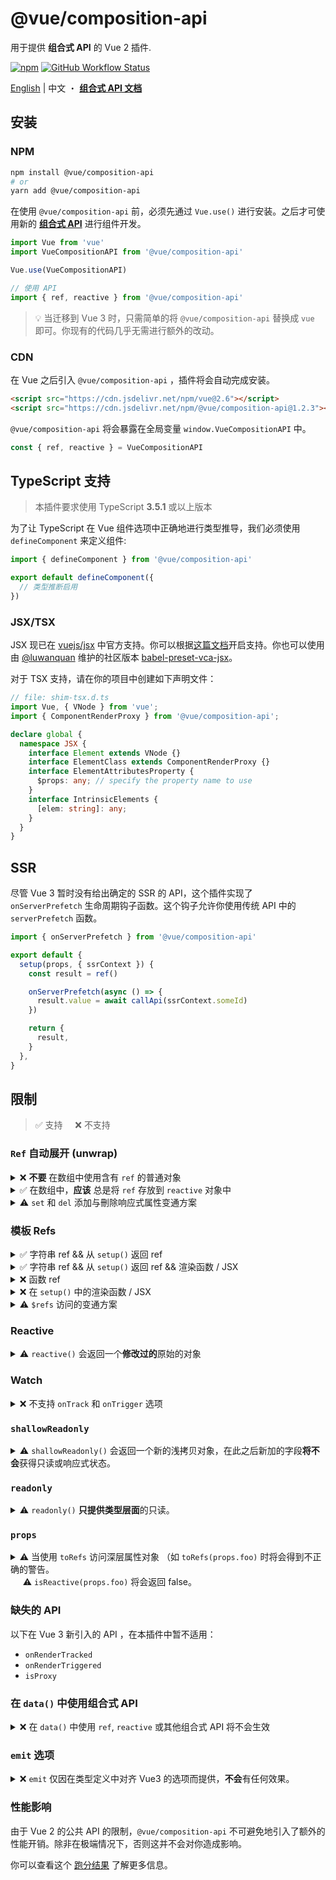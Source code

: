 # @vue/composition-api

用于提供 **组合式 API** 的 Vue 2 插件.

[![npm](https://img.shields.io/npm/v/@vue/composition-api)](https://www.npmjs.com/package/@vue/composition-api)
[![GitHub Workflow Status](https://img.shields.io/github/workflow/status/vuejs/composition-api/Build%20&%20Test)](https://github.com/vuejs/composition-api/actions?query=workflow%3A%22Build+%26+Test%22)

[English](./README.md) | 中文 ・ [**组合式 API 文档**](https://v3.cn.vuejs.org/guide/composition-api-introduction.html)

## 安装

### NPM

```bash
npm install @vue/composition-api
# or
yarn add @vue/composition-api
```

在使用 `@vue/composition-api` 前，必须先通过 `Vue.use()` 进行安装。之后才可使用新的 [**组合式 API**](https://composition-api.vuejs.org/zh) 进行组件开发。

```js
import Vue from 'vue'
import VueCompositionAPI from '@vue/composition-api'

Vue.use(VueCompositionAPI)
```

```js
// 使用 API
import { ref, reactive } from '@vue/composition-api'
```

> :bulb: 当迁移到 Vue 3 时，只需简单的将 `@vue/composition-api` 替换成 `vue` 即可。你现有的代码几乎无需进行额外的改动。

### CDN

在 Vue 之后引入 `@vue/composition-api` ，插件将会自动完成安装。

<!--cdn-links-start-->
```html
<script src="https://cdn.jsdelivr.net/npm/vue@2.6"></script>
<script src="https://cdn.jsdelivr.net/npm/@vue/composition-api@1.2.3"></script>
```
<!--cdn-links-end-->

`@vue/composition-api` 将会暴露在全局变量 `window.VueCompositionAPI` 中。

```ts
const { ref, reactive } = VueCompositionAPI
```

## TypeScript 支持

> 本插件要求使用 TypeScript **3.5.1** 或以上版本

为了让 TypeScript 在 Vue 组件选项中正确地进行类型推导，我们必须使用 `defineComponent` 来定义组件:

```ts
import { defineComponent } from '@vue/composition-api'

export default defineComponent({
  // 类型推断启用
})
```

### JSX/TSX

JSX 现已在 [vuejs/jsx](https://github.com/vuejs/jsx) 中官方支持。你可以根据[这篇文档](https://github.com/vuejs/jsx/tree/dev/packages/babel-preset-jsx#usage)开启支持。你也可以使用由 [@luwanquan](https://github.com/luwanquan) 维护的社区版本 [babel-preset-vca-jsx](https://github.com/luwanquan/babel-preset-vca-jsx)。

对于 TSX 支持，请在你的项目中创建如下声明文件：

```ts
// file: shim-tsx.d.ts
import Vue, { VNode } from 'vue';
import { ComponentRenderProxy } from '@vue/composition-api';

declare global {
  namespace JSX {
    interface Element extends VNode {}
    interface ElementClass extends ComponentRenderProxy {}
    interface ElementAttributesProperty {
      $props: any; // specify the property name to use
    }
    interface IntrinsicElements {
      [elem: string]: any;
    }
  }
}
```

## SSR

尽管 Vue 3 暂时没有给出确定的 SSR 的 API，这个插件实现了 `onServerPrefetch` 生命周期钩子函数。这个钩子允许你使用传统 API 中的 `serverPrefetch` 函数。

```js
import { onServerPrefetch } from '@vue/composition-api'

export default {
  setup(props, { ssrContext }) {
    const result = ref()

    onServerPrefetch(async () => {
      result.value = await callApi(ssrContext.someId)
    })

    return {
      result,
    }
  },
}
```

## 限制

> :white_check_mark: 支持 &nbsp;&nbsp;&nbsp;&nbsp;:x: 不支持

### `Ref` 自动展开 (unwrap)

<details>
<summary>
❌ <b>不要</b> 在数组中使用含有 <code>ref</code> 的普通对象
</summary>

```js
const a = {
  count: ref(0),
}
const b = reactive({
  list: [a], // `a.count` 不会自动展开!!
})

// `count` 不会自动展开, 须使用 `.value`
b.list[0].count.value === 0 // true
```

```js
const b = reactive({
  list: [
    {
      count: ref(0), // 不会自动展开!!
    },
  ],
})

// `count` 不会自动展开, 须使用 `.value`
b.list[0].count.value === 0 // true
```

</details>

<details>
<summary>
✅ 在数组中，<b>应该</b> 总是将 <code>ref</code> 存放到 <code>reactive</code> 对象中
</summary>

```js
const a = reactive({
  count: ref(0),
})
const b = reactive({
  list: [a],
})
// 自动展开
b.list[0].count === 0 // true

b.list.push(
  reactive({
    count: ref(1),
  })
)
// 自动展开
b.list[1].count === 1 // true
```

</details>

<details>
<summary>
⚠️ <code>set</code> 和 <code>del</code> 添加与刪除响应式属性变通方案
</summary>

> ⚠️ 警告: `set` 和 `del` 并非 Vue 3 的一部分。由于 [Vue 2.x 响应式系统的限制](https://vuejs.org/v2/guide/reactivity.html#For-Objects)，我们在插件中提供该 API 作为添加响应式属性的一个变通方案。在 Vue 3 中，你只需要直接为属性赋值即可。

```ts
import { reactive, set } from '@vue/composition-api'

const a = reactive({
  foo: 1
})

// 添加新的响应式属性
set(a, 'bar', 1)

// 刪除属性并触发响应式更新
del(a, 'bar')
```

</details>

### 模板 Refs

<details>
<summary>
✅ 字符串 ref && 从 <code>setup()</code> 返回 ref
</summary>

```html
<template>
  <div ref="root"></div>
</template>

<script>
  export default {
    setup() {
      const root = ref(null)

      onMounted(() => {
        // 在初次渲染后 DOM 元素会被赋值给 ref
        console.log(root.value) // <div/>
      })

      return {
        root,
      }
    },
  }
</script>
```

</details>

<details>
<summary>
✅ 字符串 ref && 从 <code>setup()</code> 返回 ref && 渲染函数 / JSX
</summary>

```jsx
export default {
  setup() {
    const root = ref(null)

    onMounted(() => {
      // 在初次渲染后 DOM 元素会被赋值给 ref
      console.log(root.value) // <div/>
    })

    return {
      root,
    }
  },
  render() {
    // 使用 JSX
    return () => <div ref="root" />
  },
}
```

</details>

<details>
<summary>
❌ 函数 ref
</summary>

```html
<template>
  <div :ref="el => root = el"></div>
</template>

<script>
  export default {
    setup() {
      const root = ref(null)

      return {
        root,
      }
    },
  }
</script>
```

</details>

<details>
<summary>
❌ 在 <code>setup()</code> 中的渲染函数 / JSX
</summary>

```jsx
export default {
  setup() {
    const root = ref(null)

    return () =>
      h('div', {
        ref: root,
      })

    // 使用 JSX
    return () => <div ref={root} />
  },
}
```

</details>

<details>
<summary>
⚠️ <code>$refs</code> 访问的变通方案
</summary>

> :warning: **警告**: `SetupContext.refs` 并非 `Vue 3.0` 的一部分, `@vue/composition-api` 将其暴露在 `SetupContext` 中只是临时提供一种变通方案。

如果你依然选择在 `setup()` 中写 `render` 函数，那么你可以使用 `SetupContext.refs` 来访问模板引用，它等价于 Vue 2.x 中的 `this.$refs`:

```js
export default {
  setup(initProps, setupContext) {
    const refs = setupContext.refs
    onMounted(() => {
      // 在初次渲染后 DOM 元素会被赋值给 ref
      console.log(refs.root) // <div/>
    })

    return () =>
      h('div', {
        ref: 'root',
      })

    // 使用 JSX
    return () => <div ref="root" />
  },
}
```

如果项目使用了 TypeScript，你还需要扩展 `SetupContext` 类型:

```ts
import Vue from 'vue'

declare module '@vue/composition-api' {
  interface SetupContext {
    readonly refs: { [key: string]: Vue | Element | Vue[] | Element[] }
  }
}
```

</details>

### Reactive

<details>
<summary>
⚠️ <code>reactive()</code> 会返回一个<b>修改过的</b>原始的对象
</summary>

此行为与 Vue 2 中的 `Vue.observable` 一致

> :bulb: 在 Vue 3 中，`reactive()` 会返回一个新的的代理对象

</details>

### Watch

<details>
<summary>
❌ 不支持 <code>onTrack</code> 和 <code>onTrigger</code> 选项
</summary>

```js
watch(
  () => {
    /* ... */
  },
  {
    immediate: true,
    onTrack() {}, // 不可用
    onTrigger() {}, // 不可用
  }
)
```

</details>

### `shallowReadonly`

<details>
<summary>
⚠️ <code>shallowReadonly()</code> 会返回一个新的浅拷贝对象，在此之后新加的字段<b>将不会</b>获得只读或响应式状态。
</summary>

> :bulb: 在 Vue 3 中，`shallowReadonly()` 会返回一个新的的代理对象

</details>

### `readonly`

<details>
<summary>
⚠️ <code>readonly()</code> <b>只提供类型层面</b>的只读。
</summary>

`readonly()` 只在类型层面提供和 Vue 3 的对齐。在其返回值或其属性上使用 <code>isReadonly()</code> 检查的结果将无法保证。

</details>

### `props`

<details>
<summary>
⚠️ 当使用 <code>toRefs</code> 访问深层属性对象 （如 <code>toRefs(props.foo)</code> 时将会得到不正确的警告。<br>
&nbsp;&nbsp;&nbsp;&nbsp;&nbsp;⚠️ <code>isReactive(props.foo)</code> 将会返回 false。
</summary>
  
```ts
defineComponent({
  setup(props) {
    const { bar } = toRefs(props.foo) // it will `warn`

    // use this instead
    const { foo } = toRefs(props)
    const a = foo.value.bar
  }
})
```

</details>

### 缺失的 API

以下在 Vue 3 新引入的 API ，在本插件中暂不适用：

- `onRenderTracked`
- `onRenderTriggered`
- `isProxy`

### 在 `data()` 中使用组合式 API

<details>
<summary>
❌ 在 <code>data()</code> 中使用 <code>ref</code>, <code>reactive</code> 或其他组合式 API 将不会生效
</summary>

```jsx
export default {
  data() {
    return {
      // 在模版中会成为 { a: { value: 1 } }
      a: ref(1),
    }
  },
}
```

</details>

### `emit` 选项

<details>
<summary>
❌ <code>emit</code> 仅因在类型定义中对齐 Vue3 的选项而提供，<b>不会</b>有任何效果。
</summary>

```ts
defineComponent({
  emit: {
    // 无效
    submit: (eventOption) => {
      if (...) {
        return true
      } else {
        console.warn('Invalid submit event payload!')
        return false
      }
    }
  }
})
```

</details>

### 性能影响

由于 Vue 2 的公共 API 的限制，`@vue/composition-api` 不可避免地引入了额外的性能开销。除非在极端情况下，否则这并不会对你造成影响。

你可以查看这个 [跑分结果](https://antfu.github.io/vue-composition-api-benchmark-results/) 了解更多信息。
